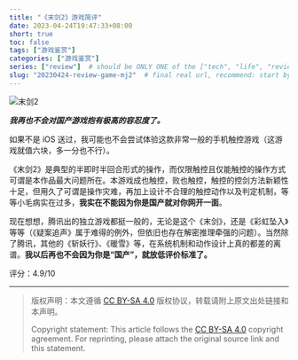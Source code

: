 ```yaml
---
title: "《末剑2》游戏简评"
date: 2023-04-24T19:47:33+08:00
short: true
toc: false
tags: ["游戏鉴赏"]
categories: ["游戏鉴赏"]
series: ["review"]  # should be ONLY ONE of the ["tech", "life", "review"]
slug: "20230424-review-game-mj2"  # final real url, recommend: start by date, follow lower case words with hyphen splitter. E.g., `20230316-text-title`
---
```


![末剑2](/img/posts/20230424-mj2.jpg "末剑2")

***我再也不会对国产游戏抱有极高的容忍度了。***

如果不是 iOS 送过，我可能也不会尝试体验这款非常一般的手机触控游戏（这游戏就值六块，多一分也不行）。

《末剑2》是典型的半即时半回合形式的操作，而仅限触控且仅能触控的操作方式可谓是本作品最大问题所在。本游戏成也触控，败也触控，触控的控剑方法新颖性十足，但用久了可谓是操作灾难，再加上设计不合理的触控动作以及判定机制，等等小毛病实在过多，**我实在不能因为你是国产就对你网开一面**。

现在想想，腾讯出的独立游戏都挺一般的，无论是这个《末剑》，还是《彩虹坠入》等等（《疑案追声》属于难得的例外，但依旧也存在解密推理牵强的问题）。当然除了腾讯，其他的《斩妖行》、《暖雪》等，在系统机制和动作设计上真的都差的离谱。**我以后再也不会因为你是“国产”，就放低评价标准了。**

评分：4.9/10

---

> 版权声明：本文遵循 [CC BY-SA 4.0](https://creativecommons.org/licenses/by-sa/4.0/deed.zh) 版权协议，转载请附上原文出处链接和本声明。
>
> Copyright statement: This article follows the [CC BY-SA 4.0](https://creativecommons.org/licenses/by-sa/4.0/deed.en) copyright agreement. For reprinting, please attach the original source link and this statement.
